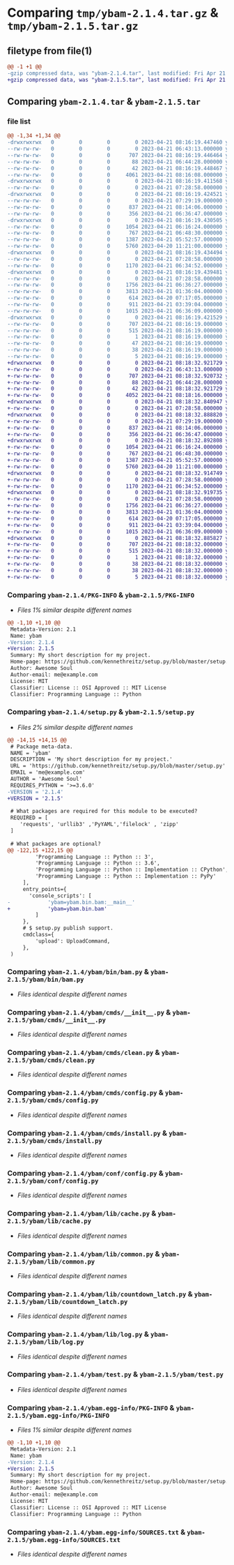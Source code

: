 # Comparing `tmp/ybam-2.1.4.tar.gz` & `tmp/ybam-2.1.5.tar.gz`

## filetype from file(1)

```diff
@@ -1 +1 @@
-gzip compressed data, was "ybam-2.1.4.tar", last modified: Fri Apr 21 08:16:19 2023, max compression
+gzip compressed data, was "ybam-2.1.5.tar", last modified: Fri Apr 21 08:18:32 2023, max compression
```

## Comparing `ybam-2.1.4.tar` & `ybam-2.1.5.tar`

### file list

```diff
@@ -1,34 +1,34 @@
-drwxrwxrwx   0        0        0        0 2023-04-21 08:16:19.447460 ybam-2.1.4/
--rw-rw-rw-   0        0        0        0 2023-04-21 06:43:13.000000 ybam-2.1.4/LICENSE
--rw-rw-rw-   0        0        0      707 2023-04-21 08:16:19.446464 ybam-2.1.4/PKG-INFO
--rw-rw-rw-   0        0        0       88 2023-04-21 06:44:28.000000 ybam-2.1.4/README.rst
--rw-rw-rw-   0        0        0       42 2023-04-21 08:16:19.448467 ybam-2.1.4/setup.cfg
--rw-rw-rw-   0        0        0     4061 2023-04-21 08:16:08.000000 ybam-2.1.4/setup.py
-drwxrwxrwx   0        0        0        0 2023-04-21 08:16:19.411568 ybam-2.1.4/ybam/
--rw-rw-rw-   0        0        0        0 2023-04-21 07:28:58.000000 ybam-2.1.4/ybam/__init__.py
-drwxrwxrwx   0        0        0        0 2023-04-21 08:16:19.424521 ybam-2.1.4/ybam/bin/
--rw-rw-rw-   0        0        0        0 2023-04-21 07:29:19.000000 ybam-2.1.4/ybam/bin/__init__.py
--rw-rw-rw-   0        0        0      837 2023-04-21 08:14:06.000000 ybam-2.1.4/ybam/bin/bam.py
--rw-rw-rw-   0        0        0      356 2023-04-21 06:36:47.000000 ybam-2.1.4/ybam/bin/base_commond.py
-drwxrwxrwx   0        0        0        0 2023-04-21 08:16:19.430505 ybam-2.1.4/ybam/cmds/
--rw-rw-rw-   0        0        0     1054 2023-04-21 06:16:24.000000 ybam-2.1.4/ybam/cmds/__init__.py
--rw-rw-rw-   0        0        0      767 2023-04-21 06:48:30.000000 ybam-2.1.4/ybam/cmds/clean.py
--rw-rw-rw-   0        0        0     1387 2023-04-21 05:52:57.000000 ybam-2.1.4/ybam/cmds/config.py
--rw-rw-rw-   0        0        0     5760 2023-04-20 11:21:00.000000 ybam-2.1.4/ybam/cmds/install.py
-drwxrwxrwx   0        0        0        0 2023-04-21 08:16:19.434494 ybam-2.1.4/ybam/conf/
--rw-rw-rw-   0        0        0        0 2023-04-21 07:28:58.000000 ybam-2.1.4/ybam/conf/__init__.py
--rw-rw-rw-   0        0        0     1170 2023-04-21 06:34:52.000000 ybam-2.1.4/ybam/conf/config.py
-drwxrwxrwx   0        0        0        0 2023-04-21 08:16:19.439481 ybam-2.1.4/ybam/lib/
--rw-rw-rw-   0        0        0        0 2023-04-21 07:28:58.000000 ybam-2.1.4/ybam/lib/__init__.py
--rw-rw-rw-   0        0        0     1756 2023-04-21 06:36:27.000000 ybam-2.1.4/ybam/lib/cache.py
--rw-rw-rw-   0        0        0     3813 2023-04-21 01:36:04.000000 ybam-2.1.4/ybam/lib/common.py
--rw-rw-rw-   0        0        0      614 2023-04-20 07:17:05.000000 ybam-2.1.4/ybam/lib/countdown_latch.py
--rw-rw-rw-   0        0        0      911 2023-04-21 03:39:04.000000 ybam-2.1.4/ybam/lib/log.py
--rw-rw-rw-   0        0        0     1015 2023-04-21 06:36:09.000000 ybam-2.1.4/ybam/test.py
-drwxrwxrwx   0        0        0        0 2023-04-21 08:16:19.421529 ybam-2.1.4/ybam.egg-info/
--rw-rw-rw-   0        0        0      707 2023-04-21 08:16:19.000000 ybam-2.1.4/ybam.egg-info/PKG-INFO
--rw-rw-rw-   0        0        0      515 2023-04-21 08:16:19.000000 ybam-2.1.4/ybam.egg-info/SOURCES.txt
--rw-rw-rw-   0        0        0        1 2023-04-21 08:16:19.000000 ybam-2.1.4/ybam.egg-info/dependency_links.txt
--rw-rw-rw-   0        0        0       47 2023-04-21 08:16:19.000000 ybam-2.1.4/ybam.egg-info/entry_points.txt
--rw-rw-rw-   0        0        0       38 2023-04-21 08:16:19.000000 ybam-2.1.4/ybam.egg-info/requires.txt
--rw-rw-rw-   0        0        0        5 2023-04-21 08:16:19.000000 ybam-2.1.4/ybam.egg-info/top_level.txt
+drwxrwxrwx   0        0        0        0 2023-04-21 08:18:32.921729 ybam-2.1.5/
+-rw-rw-rw-   0        0        0        0 2023-04-21 06:43:13.000000 ybam-2.1.5/LICENSE
+-rw-rw-rw-   0        0        0      707 2023-04-21 08:18:32.920732 ybam-2.1.5/PKG-INFO
+-rw-rw-rw-   0        0        0       88 2023-04-21 06:44:28.000000 ybam-2.1.5/README.rst
+-rw-rw-rw-   0        0        0       42 2023-04-21 08:18:32.921729 ybam-2.1.5/setup.cfg
+-rw-rw-rw-   0        0        0     4052 2023-04-21 08:18:16.000000 ybam-2.1.5/setup.py
+drwxrwxrwx   0        0        0        0 2023-04-21 08:18:32.840947 ybam-2.1.5/ybam/
+-rw-rw-rw-   0        0        0        0 2023-04-21 07:28:58.000000 ybam-2.1.5/ybam/__init__.py
+drwxrwxrwx   0        0        0        0 2023-04-21 08:18:32.888820 ybam-2.1.5/ybam/bin/
+-rw-rw-rw-   0        0        0        0 2023-04-21 07:29:19.000000 ybam-2.1.5/ybam/bin/__init__.py
+-rw-rw-rw-   0        0        0      837 2023-04-21 08:14:06.000000 ybam-2.1.5/ybam/bin/bam.py
+-rw-rw-rw-   0        0        0      356 2023-04-21 06:36:47.000000 ybam-2.1.5/ybam/bin/base_commond.py
+drwxrwxrwx   0        0        0        0 2023-04-21 08:18:32.892808 ybam-2.1.5/ybam/cmds/
+-rw-rw-rw-   0        0        0     1054 2023-04-21 06:16:24.000000 ybam-2.1.5/ybam/cmds/__init__.py
+-rw-rw-rw-   0        0        0      767 2023-04-21 06:48:30.000000 ybam-2.1.5/ybam/cmds/clean.py
+-rw-rw-rw-   0        0        0     1387 2023-04-21 05:52:57.000000 ybam-2.1.5/ybam/cmds/config.py
+-rw-rw-rw-   0        0        0     5760 2023-04-20 11:21:00.000000 ybam-2.1.5/ybam/cmds/install.py
+drwxrwxrwx   0        0        0        0 2023-04-21 08:18:32.914749 ybam-2.1.5/ybam/conf/
+-rw-rw-rw-   0        0        0        0 2023-04-21 07:28:58.000000 ybam-2.1.5/ybam/conf/__init__.py
+-rw-rw-rw-   0        0        0     1170 2023-04-21 06:34:52.000000 ybam-2.1.5/ybam/conf/config.py
+drwxrwxrwx   0        0        0        0 2023-04-21 08:18:32.919735 ybam-2.1.5/ybam/lib/
+-rw-rw-rw-   0        0        0        0 2023-04-21 07:28:58.000000 ybam-2.1.5/ybam/lib/__init__.py
+-rw-rw-rw-   0        0        0     1756 2023-04-21 06:36:27.000000 ybam-2.1.5/ybam/lib/cache.py
+-rw-rw-rw-   0        0        0     3813 2023-04-21 01:36:04.000000 ybam-2.1.5/ybam/lib/common.py
+-rw-rw-rw-   0        0        0      614 2023-04-20 07:17:05.000000 ybam-2.1.5/ybam/lib/countdown_latch.py
+-rw-rw-rw-   0        0        0      911 2023-04-21 03:39:04.000000 ybam-2.1.5/ybam/lib/log.py
+-rw-rw-rw-   0        0        0     1015 2023-04-21 06:36:09.000000 ybam-2.1.5/ybam/test.py
+drwxrwxrwx   0        0        0        0 2023-04-21 08:18:32.885827 ybam-2.1.5/ybam.egg-info/
+-rw-rw-rw-   0        0        0      707 2023-04-21 08:18:32.000000 ybam-2.1.5/ybam.egg-info/PKG-INFO
+-rw-rw-rw-   0        0        0      515 2023-04-21 08:18:32.000000 ybam-2.1.5/ybam.egg-info/SOURCES.txt
+-rw-rw-rw-   0        0        0        1 2023-04-21 08:18:32.000000 ybam-2.1.5/ybam.egg-info/dependency_links.txt
+-rw-rw-rw-   0        0        0       38 2023-04-21 08:18:32.000000 ybam-2.1.5/ybam.egg-info/entry_points.txt
+-rw-rw-rw-   0        0        0       38 2023-04-21 08:18:32.000000 ybam-2.1.5/ybam.egg-info/requires.txt
+-rw-rw-rw-   0        0        0        5 2023-04-21 08:18:32.000000 ybam-2.1.5/ybam.egg-info/top_level.txt
```

### Comparing `ybam-2.1.4/PKG-INFO` & `ybam-2.1.5/PKG-INFO`

 * *Files 1% similar despite different names*

```diff
@@ -1,10 +1,10 @@
 Metadata-Version: 2.1
 Name: ybam
-Version: 2.1.4
+Version: 2.1.5
 Summary: My short description for my project.
 Home-page: https://github.com/kennethreitz/setup.py/blob/master/setup.py
 Author: Awesome Soul
 Author-email: me@example.com
 License: MIT
 Classifier: License :: OSI Approved :: MIT License
 Classifier: Programming Language :: Python
```

### Comparing `ybam-2.1.4/setup.py` & `ybam-2.1.5/setup.py`

 * *Files 2% similar despite different names*

```diff
@@ -14,15 +14,15 @@
 # Package meta-data.
 NAME = 'ybam'
 DESCRIPTION = 'My short description for my project.'
 URL = 'https://github.com/kennethreitz/setup.py/blob/master/setup.py'
 EMAIL = 'me@example.com'
 AUTHOR = 'Awesome Soul'
 REQUIRES_PYTHON = '>=3.6.0'
-VERSION = '2.1.4'
+VERSION = '2.1.5'
 
 # What packages are required for this module to be executed?
 REQUIRED = [
    'requests', 'urllib3' ,'PyYAML','filelock' , 'zipp'
 ]
 
 # What packages are optional?
@@ -122,15 +122,15 @@
         'Programming Language :: Python :: 3',
         'Programming Language :: Python :: 3.6',
         'Programming Language :: Python :: Implementation :: CPython',
         'Programming Language :: Python :: Implementation :: PyPy'
     ],
     entry_points={
       'console_scripts': [
-            'ybam=ybam.bin.bam:__main__'
+            'ybam=ybam.bin.bam'
         ]
     },
     # $ setup.py publish support.
     cmdclass={
         'upload': UploadCommand,
     },
 )
```

### Comparing `ybam-2.1.4/ybam/bin/bam.py` & `ybam-2.1.5/ybam/bin/bam.py`

 * *Files identical despite different names*

### Comparing `ybam-2.1.4/ybam/cmds/__init__.py` & `ybam-2.1.5/ybam/cmds/__init__.py`

 * *Files identical despite different names*

### Comparing `ybam-2.1.4/ybam/cmds/clean.py` & `ybam-2.1.5/ybam/cmds/clean.py`

 * *Files identical despite different names*

### Comparing `ybam-2.1.4/ybam/cmds/config.py` & `ybam-2.1.5/ybam/cmds/config.py`

 * *Files identical despite different names*

### Comparing `ybam-2.1.4/ybam/cmds/install.py` & `ybam-2.1.5/ybam/cmds/install.py`

 * *Files identical despite different names*

### Comparing `ybam-2.1.4/ybam/conf/config.py` & `ybam-2.1.5/ybam/conf/config.py`

 * *Files identical despite different names*

### Comparing `ybam-2.1.4/ybam/lib/cache.py` & `ybam-2.1.5/ybam/lib/cache.py`

 * *Files identical despite different names*

### Comparing `ybam-2.1.4/ybam/lib/common.py` & `ybam-2.1.5/ybam/lib/common.py`

 * *Files identical despite different names*

### Comparing `ybam-2.1.4/ybam/lib/countdown_latch.py` & `ybam-2.1.5/ybam/lib/countdown_latch.py`

 * *Files identical despite different names*

### Comparing `ybam-2.1.4/ybam/lib/log.py` & `ybam-2.1.5/ybam/lib/log.py`

 * *Files identical despite different names*

### Comparing `ybam-2.1.4/ybam/test.py` & `ybam-2.1.5/ybam/test.py`

 * *Files identical despite different names*

### Comparing `ybam-2.1.4/ybam.egg-info/PKG-INFO` & `ybam-2.1.5/ybam.egg-info/PKG-INFO`

 * *Files 1% similar despite different names*

```diff
@@ -1,10 +1,10 @@
 Metadata-Version: 2.1
 Name: ybam
-Version: 2.1.4
+Version: 2.1.5
 Summary: My short description for my project.
 Home-page: https://github.com/kennethreitz/setup.py/blob/master/setup.py
 Author: Awesome Soul
 Author-email: me@example.com
 License: MIT
 Classifier: License :: OSI Approved :: MIT License
 Classifier: Programming Language :: Python
```

### Comparing `ybam-2.1.4/ybam.egg-info/SOURCES.txt` & `ybam-2.1.5/ybam.egg-info/SOURCES.txt`

 * *Files identical despite different names*

